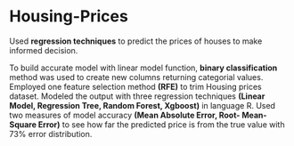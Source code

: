 # Housing-Prices

Used **regression techniques** to predict the prices of houses to make  informed decision.

To build accurate model with linear model function, **binary classification** method was used to create new columns returning categorial values. Employed one feature selection method **(RFE)** to trim Housing prices dataset. Modeled the output with three regression techniques **(Linear Model, Regression Tree, Random Forest, Xgboost)** in language R. Used two measures of model accuracy **(Mean Absolute Error, Root- Mean-Square Error)** to see how far the predicted price is from the true value with 73% error distribution.
